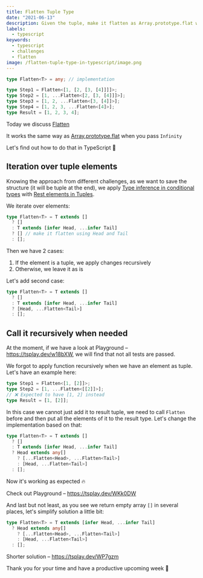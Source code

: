 ```yaml
---
title: Flatten Tuple Type
date: "2021-06-13"
description: Given the tuple, make it flatten as Array.prototype.flat when pass Infinity
labels:
  - typescript
keywords:
  - typescript
  - challenges
  - flatten
image: /flatten-tuple-type-in-typescript/image.png
---
```


```typescript title="Example of Flatten use"
type Flatten<T> = any; // implementation

type Step1 = Flatten<[1, [2, [3, [4]]]]>;
type Step2 = [1, ...Flatten<[2, [3, [4]]]>];
type Step3 = [1, 2, ...Flatten<[3, [4]]>];
type Step4 = [1, 2, 3, ...Flatten<[4]>];
type Result = [1, 2, 3, 4];
```

Today we discuss [Flatten](https://github.com/type-challenges/type-challenges/blob/master/questions/459-medium-flatten/README.md)

It works the same way as [Array.prototype.flat](https://developer.mozilla.org/en-US/docs/Web/JavaScript/Reference/Global_Objects/Array/flat/) when you pass `Infinity`

Let's find out how to do that in TypeScript 💪

## Iteration over tuple elements

Knowing the approach from different challenges, as we want to save the structure (it will be tuple at the end), we apply [Type inference in conditional types](https://www.typescriptlang.org/docs/handbook/release-notes/typescript-2-8.html#type-inference-in-conditional-types) with [Rest elements in Tuples](https://devblogs.microsoft.com/typescript/announcing-typescript-4-2/#non-trailing-rests).

We iterate over elements:

```typescript title="Iterate over tuple elements"
type Flatten<T> = T extends []
  ? []
  : T extends [infer Head, ...infer Tail]
  ? [] // make it flatten using Head and Tail
  : [];
```

Then we have 2 cases:

1. If the element is a tuple, we apply changes recursively
2. Otherwise, we leave it as is

Let's add second case:

```typescript title="Put element to the result tuple type"
type Flatten<T> = T extends []
  ? []
  : T extends [infer Head, ...infer Tail]
  ? [Head, ...Flatten<Tail>]
  : [];
```

## Call it recursively when needed

At the moment, if we have a look at Playground – https://tsplay.dev/w18bXW, we will find that not all tests are passed.

We forgot to apply function recursively when we have an element as tuple. Let's have an example here:

```typescript title="Example where Flatten isn't working"
type Step1 = Flatten<[1, [2]]>;
type Step2 = [1, ...Flatten<[[2]]>];
// ❌ Expected to have [1, 2] instead
type Result = [1, [2]];
```

In this case we cannot just add it to result tuple, we need to call `Flatten` before and then put all the elements of it to the result type. Let's change the implementation based on that:

```typescript title="Solution"
type Flatten<T> = T extends []
  ? []
  : T extends [infer Head, ...infer Tail]
  ? Head extends any[]
    ? [...Flatten<Head>, ...Flatten<Tail>]
    : [Head, ...Flatten<Tail>]
  : [];
```

Now it's working as expected 🔥

Check out Playground – https://tsplay.dev/WKk0DW

And last but not least, as you see we return empty array `[]` in several places, let's simplify solution a little bit:

```typescript title="Shorter solution"
type Flatten<T> = T extends [infer Head, ...infer Tail]
  ? Head extends any[]
    ? [...Flatten<Head>, ...Flatten<Tail>]
    : [Head, ...Flatten<Tail>]
  : [];
```

Shorter solution – https://tsplay.dev/WP7gzm

Thank you for your time and have a productive upcoming week 🚀
